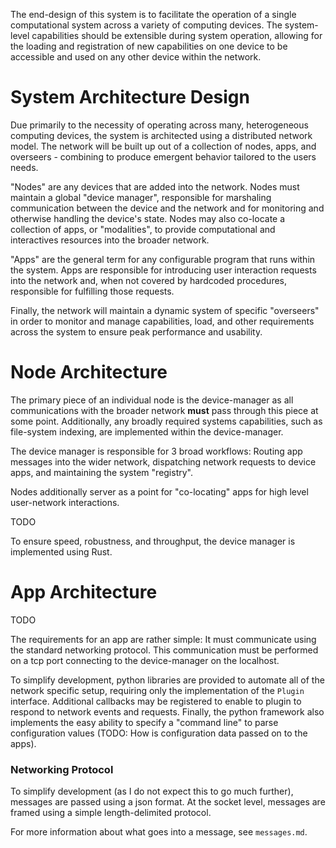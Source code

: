 
The end-design of this system is to facilitate the operation of a single computational system across a variety of computing devices. The system-level capabilities should be extensible during system operation, allowing for the loading and registration of new capabilities on one device to be accessible and used on any other device within the network.

# System Architecture Design

Due primarily to the necessity of operating across many, heterogeneous computing devices, the system is architected using a distributed network model. The network will be built up out of a collection of nodes, apps, and overseers - combining to produce emergent behavior tailored to the users needs.

"Nodes" are any devices that are added into the network. Nodes must maintain a global "device manager", responsible for marshaling communication between the device and the network and for monitoring and otherwise handling the device's state. Nodes may also co-locate a collection of apps, or "modalities", to provide computational and interactives resources into the broader network.

"Apps" are the general term for any configurable program that runs within the system. Apps are responsible for introducing user interaction requests into the network and, when not covered by hardcoded procedures, responsible for fulfilling those requests.

Finally, the network will maintain a dynamic system of specific "overseers" in order to monitor and manage capabilities, load, and other requirements across the system to ensure peak performance and usability.

# Node Architecture

The primary piece of an individual node is the device-manager as all communications with the broader network **must** pass through this piece at some point. Additionally, any broadly required systems capabilities, such as file-system indexing, are implemented within the device-manager.

The device manager is responsible for 3 broad workflows: Routing app messages into the wider network, dispatching network requests to device apps, and maintaining the system "registry".

Nodes additionally server as a point for "co-locating" apps for high level user-network interactions.

TODO

To ensure speed, robustness, and throughput, the device manager is implemented using Rust.

# App Architecture

TODO

The requirements for an app are rather simple: It must communicate using the standard networking protocol. This communication must be performed on a tcp port connecting to the device-manager on the localhost.

To simplify development, python libraries are provided to automate all of the network specific setup, requiring only the implementation of the `Plugin` interface. Additional callbacks may be registered to enable to plugin to respond to network events and requests. Finally, the python framework also implements the easy ability to specify a "command line" to parse configuration values (TODO: How is configuration data passed on to the apps).

### Networking Protocol

To simplify development (as I do not expect this to go much further), messages are passed using a json format. At the socket level, messages are framed using a simple length-delimited protocol.

For more information about what goes into a message, see `messages.md`.
